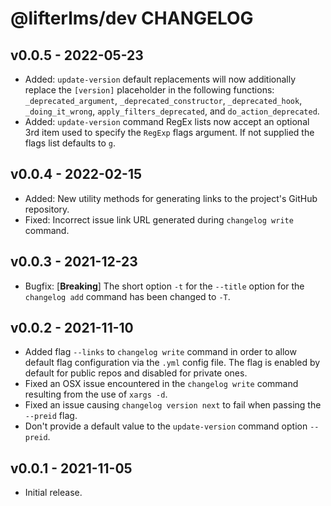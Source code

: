 @lifterlms/dev CHANGELOG
========================

v0.0.5 - 2022-05-23
-------------------

+ Added: `update-version` default replacements will now additionally replace the `[version]` placeholder in the following functions: `_deprecated_argument`, `_deprecated_constructor`, `_deprecated_hook`, `_doing_it_wrong`, `apply_filters_deprecated`, and `do_action_deprecated`.
+ Added: `update-version` command RegEx lists now accept an optional 3rd item used to specify the `RegExp` flags argument. If not supplied the flags list defaults to `g`.


v0.0.4 - 2022-02-15
-------------------

+ Added: New utility methods for generating links to the project's GitHub repository.
+ Fixed: Incorrect issue link URL generated during `changelog write` command.


v0.0.3 - 2021-12-23
-------------------

+ Bugfix: [**Breaking**] The short option `-t` for the `--title` option for the `changelog add` command has been changed to `-T`.


v0.0.2 - 2021-11-10
-------------------

+ Added flag `--links` to `changelog write` command in order to allow default flag configuration via the `.yml` config file. The flag is enabled by default for public repos and disabled for private ones.
+ Fixed an OSX issue encountered in the `changelog write` command resulting from the use of `xargs -d`.
+ Fixed an issue causing `changelog version next` to fail when passing the `--preid` flag.
+ Don't provide a default value to the `update-version` command option `--preid`.


v0.0.1 - 2021-11-05
-------------------

+ Initial release.
